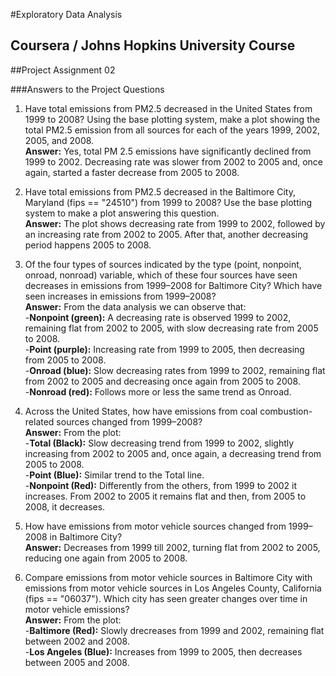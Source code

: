 #Exploratory Data Analysis
## Coursera / Johns Hopkins University Course 
##Project Assignment 02
<br/>

###Answers to the Project Questions

1. Have total emissions from PM2.5 decreased in the United States from 1999 to 2008? 
Using the base plotting system, make a plot showing the total PM2.5 emission from all
sources for each of the years 1999, 2002, 2005, and 2008.<br/>
  **Answer:**  Yes, total PM 2.5 emissions have significantly declined from 1999 to 2002. 
Decreasing rate was slower from 2002 to 2005 and, once again, started a faster decrease from 2005 to 2008.

2. Have total emissions from PM2.5 decreased in the Baltimore City, Maryland (fips == "24510") 
from 1999 to 2008? Use the base plotting system to make a plot answering this question.<br/>
  **Answer:** The plot shows decreasing rate from 1999 to 2002, followed by an increasing rate from 2002 to 2005. 
After that, another decreasing period happens 2005 to 2008.

3. Of the four types of sources indicated by the type (point, nonpoint, onroad, nonroad) variable, 
which of these four sources have seen decreases in emissions from 1999–2008 for Baltimore City? 
Which have seen increases in emissions from 1999–2008? <br/>
  **Answer:** From the data analysis we can observe that:<br/>
    -**Nonpoint (green):** A decreasing rate is observed 1999 to 2002, remaining flat from 2002 to 2005, with slow decreasing rate from 2005 to 2008.<br/>
    -**Point (purple):** Increasing rate from 1999 to 2005, then decreasing from 2005 to 2008.<br/>
    -**Onroad (blue):** Slow decreasing rates from 1999 to 2002, remaining flat from 2002 to 2005 and decreasing once again from 2005 to 2008.<br/>
    -**Nonroad (red):** Follows more or less the same trend as Onroad.<br/>

4. Across the United States, how have emissions from coal combustion-related sources changed from 1999–2008?<br/>
**Answer:** From the plot:<br/>
    -**Total (Black):** Slow decreasing trend from 1999 to 2002, slightly increasing from 2002 to 2005 and, once again, a decreasing trend from 2005 to 2008.<br/>
    -**Point (Blue):** Similar trend to the Total line.<br/>
    -**Nonpoint (Red):** Differently from the others, from 1999 to 2002 it increases. From 2002 to 2005 it remains flat and then, from 2005 to 2008, it decreases.<br/>

5. How have emissions from motor vehicle sources changed from 1999–2008 in Baltimore City?<br/>
**Answer:** Decreases from 1999 till 2002, turning flat from 2002 to 2005, reducing one again from 2005 to 2008.<br/>

6. Compare emissions from motor vehicle sources in Baltimore City with emissions from motor 
vehicle sources in Los Angeles County, California (fips == "06037"). Which city has seen greater 
changes over time in motor vehicle emissions?<br/>
**Answer:** From the plot:<br/>
    -**Baltimore (Red):** Slowly drecreases from 1999 and 2002, remaining flat between 2002 and 2008.<br/>
    -**Los Angeles (Blue):** Increases from 1999 to 2005, then decreases between 2005 and 2008.
